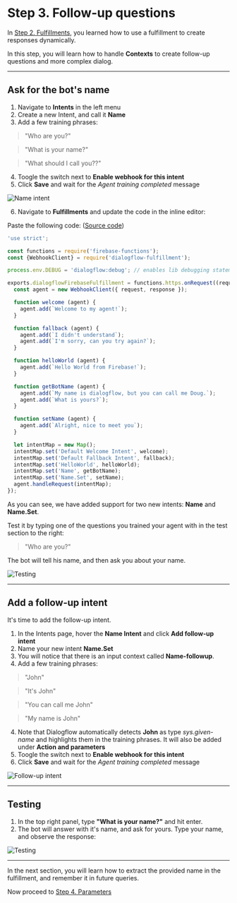 # Step 3. Follow-up questions

In [Step 2. Fulfillments](https://github.com/tibbing/jwy-dlgflow-demo/tree/steps/2.Fulfillments), you learned how to use a fulfillment to create responses dynamically.

In this step, you will learn how to handle **Contexts** to create follow-up questions and more complex dialog. 


----
## Ask for the bot's name

1. Navigate to **Intents** in the left menu
2. Create a new Intent, and call it **Name**
3. Add a few training phrases:
>"Who are you?"

>"What is your name?"

>"What should I call you??"

4. Toogle the switch next to **Enable webhook for this intent**
5. Click **Save** and wait for the *Agent training completed* message

![Name intent](NameIntent.JPG?raw=true "Name intent")

6. Navigate to **Fulfillments** and update the code in the inline editor:



Paste the following code: ([Source code](/src/fulfillment-fn-node6.js))

```javascript
'use strict';

const functions = require('firebase-functions');
const {WebhookClient} = require('dialogflow-fulfillment');

process.env.DEBUG = 'dialogflow:debug'; // enables lib debugging statements

exports.dialogflowFirebaseFulfillment = functions.https.onRequest((request, response) => {
  const agent = new WebhookClient({ request, response });

  function welcome (agent) {
    agent.add(`Welcome to my agent!`);
  }

  function fallback (agent) {
    agent.add(`I didn't understand`);
    agent.add(`I'm sorry, can you try again?`);
  }

  function helloWorld (agent) {
    agent.add(`Hello World from Firebase!`);
  }

  function getBotName (agent) {
    agent.add(`My name is dialogflow, but you can call me Doug.`);
    agent.add(`What is yours?`);
  }

  function setName (agent) {
    agent.add(`Alright, nice to meet you`);
  }

  let intentMap = new Map();
  intentMap.set('Default Welcome Intent', welcome);
  intentMap.set('Default Fallback Intent', fallback);
  intentMap.set('HelloWorld', helloWorld);
  intentMap.set('Name', getBotName);
  intentMap.set('Name.Set', setName);
  agent.handleRequest(intentMap);
});
```

As you can see, we have added support for two new intents:
**Name** and **Name.Set**. 

Test it by typing one of the questions you trained your agent with in the test section to the right:

>"Who are you?"

The bot will tell his name, and then ask you about your name.

![Testing](NameTest.JPG?raw=true "Testing")


----
## Add a follow-up intent
It's time to add the follow-up intent.
1. In the Intents page, hover the **Name Intent** and click **Add follow-up intent**
2. Name your new intent **Name.Set**
3. You will notice that there is an input context called **Name-followup**.
3. Add a few training phrases:
>"John"

>"It's John"

>"You can call me John"

>"My name is John"

4. Note that Dialogflow automatically detects **John** as type *sys.given-name* and highlights them in the training phrases. It will also be added under **Action and parameters**
5. Toogle the switch next to **Enable webhook for this intent**
6. Click **Save** and wait for the *Agent training completed* message

![Follow-up intent](NameSet.JPG?raw=true "Follow-up intent")


----
## Testing

1. In the top right panel, type **"What is your name?"** and hit enter.
2. The bot will answer with it's name, and ask for yours. Type your name, and observe the response:

![Testing](NameSetTest.JPG?raw=true "Testing")

----

In the next section, you will learn how to extract the provided name in the fulfillment, and remember it in future queries.
 
Now proceed to [Step 4. Parameters](https://github.com/tibbing/jwy-dlgflow-demo/tree/steps/4.Parameters)

